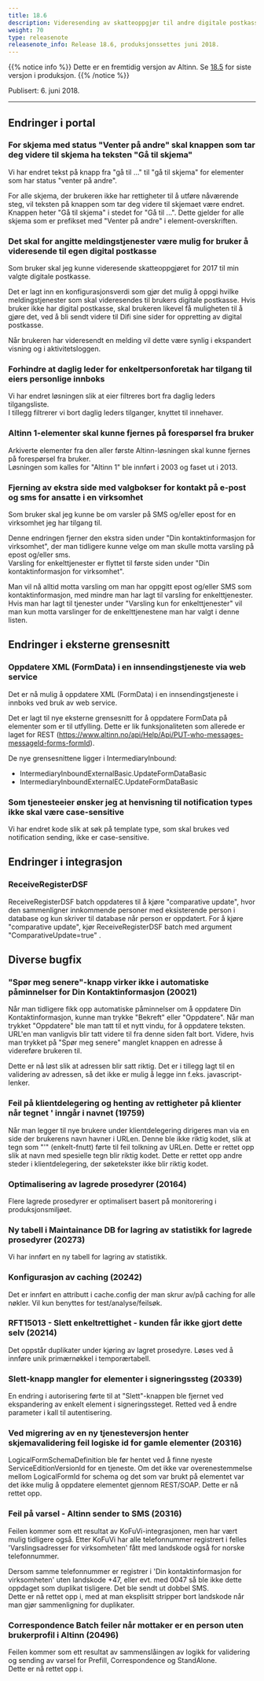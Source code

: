 ```yaml
---
title: 18.6
description: Videresending av skatteoppgjør til andre digitale postkasser, feilrettinger m.m.
weight: 70
type: releasenote
releasenote_info: Release 18.6, produksjonssettes juni 2018.
---
```


{{% notice info %}}
Dette er en fremtidig versjon av Altinn. Se [18.5](../18-5) for siste versjon i produksjon.
{{% /notice %}}

Publisert: 6. juni 2018.

***
## Endringer i portal

### For skjema med status "Venter på andre" skal knappen som tar deg videre til skjema ha teksten "Gå til skjema"
Vi har endret tekst på knapp fra "gå til ..." til "gå til skjema" for elementer som har status "venter på andre".

For alle skjema, der brukeren ikke har rettigheter til å utføre nåværende steg, vil teksten på knappen som tar deg videre til skjemaet være endret.
Knappen heter "Gå til skjema" i stedet for "Gå til ...". Dette gjelder for alle skjema som er prefikset med "Venter på andre" i element-overskriften. 


### Det skal for angitte meldingstjenester være mulig for bruker å videresende til egen digital postkasse
Som bruker skal jeg kunne videresende skatteoppgjøret for 2017 til min valgte digitale postkasse.

Det er lagt inn en konfigurasjonsverdi som gjør det mulig å oppgi hvilke meldingstjenester som skal videresendes til brukers digitale postkasse.
Hvis bruker ikke har digital postkasse, skal brukeren likevel få muligheten til å gjøre det,
ved å bli sendt videre til Difi sine sider for oppretting av digital postkasse.

Når brukeren har videresendt en melding vil dette være synlig i ekspandert visning og i aktivitetsloggen.


### Forhindre at daglig leder for enkeltpersonforetak har tilgang til eiers personlige innboks
Vi har endret løsningen slik at eier filtreres bort fra daglig leders tilgangsliste.  
I tillegg filtrerer vi bort daglig leders tilganger, knyttet til innehaver.


### Altinn 1-elementer skal kunne fjernes på forespørsel fra bruker
Arkiverte elementer fra den aller første Altinn-løsningen skal kunne fjernes på forespørsel fra bruker.  
Løsningen som kalles for "Altinn 1" ble innført i 2003 og faset ut i 2013.


### Fjerning av ekstra side med valgbokser for kontakt på e-post og sms for ansatte i en virksomhet
Som bruker skal jeg kunne be om varsler på SMS og/eller epost for en virksomhet jeg har tilgang til.

Denne endringen fjerner den ekstra siden under "Din kontaktinformasjon for virksomhet",
der man tidligere kunne velge om man skulle motta varsling på epost og/eller sms.  
Varsling for enkelttjenester er flyttet til første siden under "Din kontaktinformasjon for virksomhet".

Man vil nå alltid motta varsling om man har oppgitt epost og/eller SMS som kontaktinformasjon,
med mindre man har lagt til varsling for enkelttjenester.
Hvis man har lagt til tjenester under "Varsling kun for enkelttjenester" vil man kun motta varslinger for de enkelttjenestene man har valgt i denne listen.


## Endringer i eksterne grensesnitt

### Oppdatere XML (FormData) i en innsendingstjeneste via web service
Det er nå mulig å oppdatere XML (FormData) i en innsendingstjeneste i innboks ved bruk av web service.

Det er lagt til nye eksterne grensesnitt for å oppdatere FormData på elementer som er til utfylling.
Dette er lik funksjonaliteten som allerede er laget for REST (https://www.altinn.no/api/Help/Api/PUT-who-messages-messageId-forms-formId).

De nye grensesnittene ligger i IntermediaryInbound:

- IntermediaryInboundExternalBasic.UpdateFormDataBasic
- IntermediaryInboundExternalEC.UpdateFormDataBasic

### Som tjenesteeier ønsker jeg at henvisning til notification types ikke skal være case-sensitive
Vi har endret kode slik at søk på template type, som skal brukes ved notification sending, ikke er case-sensitive.


## Endringer i integrasjon

### ReceiveRegisterDSF
ReceiveRegisterDSF batch oppdateres til å kjøre "comparative update", hvor den sammenligner innkommende personer
med eksisterende person i database og kun skriver til database når person er oppdatert.
For å kjøre "comparative update", kjør ReceiveRegisterDSF batch med argument "ComparativeUpdate=true" .


## Diverse bugfix

### "Spør meg senere"-knapp virker ikke i automatiske påminnelser for Din Kontaktinformasjon (20021)
Når man tidligere fikk opp automatiske påminnelser om å oppdatere Din Kontaktinformasjon, kunne man trykke "Bekreft" eller "Oppdatere".
Når man trykket "Oppdatere" ble man tatt til et nytt vindu, for å oppdatere teksten.
URL'en man vanligvis blir tatt videre til fra denne siden falt bort. Videre, hvis man trykket på "Spør meg senere"
manglet knappen en adresse å videreføre brukeren til.

Dette er nå løst slik at adressen blir satt riktig. Det er i tillegg lagt til en validering av adressen,
så det ikke er mulig å legge inn f.eks. javascript-lenker.

### Feil på klientdelegering og henting av rettigheter på klienter når tegnet ' inngår i navnet (19759)
Når man legger til nye brukere under klientdelegering dirigeres man via en side der brukerens navn havner i URLen.
Denne ble ikke riktig kodet, slik at tegn som "'" (enkelt-fnutt) førte til feil tolkning av URLen.
Dette er rettet opp slik at navn med spesielle tegn blir riktig kodet. Dette er rettet opp andre steder i klientdelegering, der søketekster ikke blir riktig kodet.

### Optimalisering av lagrede prosedyrer (20164)
Flere lagrede prosedyrer er optimalisert basert på monitorering i produksjonsmiljøet.

### Ny tabell i Maintainance DB for lagring av statistikk for lagrede prosedyrer (20273)
Vi har innført en ny tabell for lagring av statistikk.

### Konfigurasjon av caching (20242)
Det er innført en attributt i cache.config der man skrur av/på caching for alle nøkler. Vil kun benyttes for test/analyse/feilsøk.

### RFT15013 - Slett enkeltrettighet - kunden får ikke gjort dette selv (20214)
Det oppstår duplikater under kjøring av lagret prosedyre. Løses ved å innføre unik primærnøkkel i temporærtabell.

### Slett-knapp mangler for elementer i signeringssteg (20339)
En endring i autorisering førte til at "Slett"-knappen ble fjernet ved ekspandering av enkelt element i signeringssteget.
Retted ved å endre parameter i kall til autentisering.

### Ved migrering av en ny tjenesteversjon henter skjemavalidering feil logiske id for gamle elementer (20316)
LogicalFormSchemaDefinition ble før hentet ved å finne nyeste ServiceEditionVersionId for en tjeneste.
Om det ikke var overenestemmelse mellom LogicalFormId for schema og det som var brukt på elementet var det ikke mulig å oppdatere elementet gjennom REST/SOAP.
Dette er nå rettet opp.

### Feil på varsel - Altinn sender to SMS (20316)
Feilen kommer som ett resultat av KoFuVi-integrasjonen, men har vært mulig tidligere også.
Etter KoFuVi har alle telefonnummer registrert i felles 'Varslingsadresser for virksomheten' fått med landskode også for norske telefonnummer.

Dersom samme telefonnummer er registrer i 'Din kontaktinformasjon for virksomheten' uten landskode +47,
eller evt. med 0047 så ble ikke dette oppdaget som duplikat tisligere. Det ble sendt ut dobbel SMS.  
Dette er nå rettet opp i, med at man eksplisitt stripper bort landskode når man gjør sammenligning for duplikater.

### Correspondence Batch feiler når mottaker er en person uten brukerprofil i Altinn (20496)
Feilen kommer som ett resultat av sammenslåingen av logikk for validering og sending av varsel for Prefill, Correspondence og StandAlone.  
Dette er nå rettet opp i.